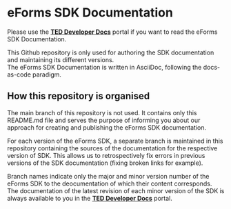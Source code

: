 # eForms SDK Documentation

Please use the [**TED Developer Docs**](https://docs.ted.europa.eu/) portal if you want to read the eForms SDK Documentation.

This Github repository is only used for authoring the SDK documentation and maintaining its different versions.\
The eForms SDK Documentation is written in AsciiDoc, following the docs-as-code paradigm. 

## How this repository is organised
The main branch of this repository is not used. It contains only this README.md file and serves the purpose 
of informing you about our approach for creating and publishing the eForms SDK documentation.

For each version of the eForms SDK, a separate branch is maintained in this repository containing the sources
of the documentation for the respective version of SDK. 
This allows us to retrospectively fix errors in previous versions of the SDK documentation (fixing broken links for example).  

Branch names indicate only the major and minor version number of the eForms SDK to the deocumentation of which their content corresponds.
The documentation of the latest revision of each minor version of the SDK is always available to you in the  [**TED Developer Docs**](https://docs.ted.europa.eu/) portal.  
